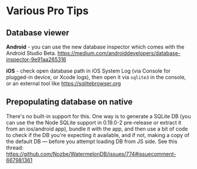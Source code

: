 # Various Pro Tips

## Database viewer

**Android** - you can use the new database inspector which comes with the Android Studio Beta. https://medium.com/androiddevelopers/database-inspector-9e91aa265316

**iOS** - check open database path in iOS System Log (via Console for plugged-in device, or Xcode logs), then open it via `sqlite3` in the console, or an external tool like https://sqlitebrowser.org

## Prepopulating database on native

There's no built-in support for this. One way is to generate a SQLite DB (you can use the the Node SQLite support in 0.19.0-2 pre-release or extract it from an ios/android app), bundle it with the app, and then use a bit of code to check if the DB you're expecting it available, and if not, making a copy of the default DB — before you attempt loading DB from JS side. See this thread: https://github.com/Nozbe/WatermelonDB/issues/774#issuecomment-667981361
